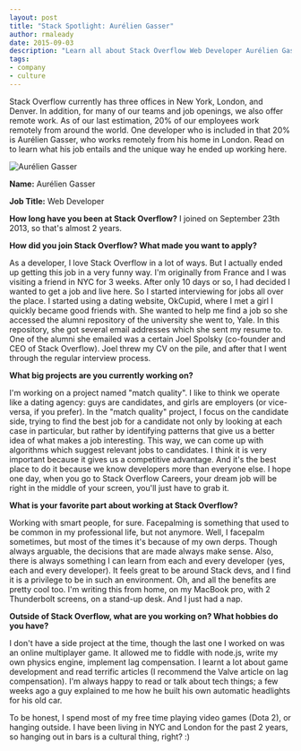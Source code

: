 ```yaml
---
layout: post
title: "Stack Spotlight: Aurélien Gasser"
author: rmaleady
date: 2015-09-03
description: "Learn all about Stack Overflow Web Developer Aurélien Gasser"
tags:
- company
- culture 
---
```


Stack Overflow currently has three offices in New York, London, and Denver. In addition, for many of our teams and job openings, we also offer remote work. As of our last estimation, 20% of our employees work remotely from around the world. One developer who is included in that 20% is Aurélien Gasser, who works remotely from his home in London. Read on to learn what his job entails and the unique way he ended up working here.

![Aurélien Gasser](http://oi59.tinypic.com/2r4ifyu.jpg)

**Name:** Aurélien Gasser

**Job Title:** Web Developer

**How long have you been at Stack Overflow?**  I joined on September 23th 2013, so that's almost 2 years.

**How did you join Stack Overflow? What made you want to apply?**

As a developer, I love Stack Overflow in a lot of ways. But I actually ended up getting this job in a very funny way. I'm originally from France and I was visiting a friend in NYC for 3 weeks. After only 10 days or so, I had decided I wanted to get a job and live here. So I started interviewing for jobs all over the place. I started using a dating website, OkCupid, where I met a girl I quickly became good friends with. She wanted to help me find a job so she accessed the alumni repository of the university she went to, Yale. In this repository, she got several email addresses which she sent my resume to. One of the alumni she emailed was a certain Joel Spolsky (co-founder and CEO of Stack Overflow). Joel threw my CV on the pile, and after that I went through the regular interview process.

**What big projects are you currently working on?**

I'm working on a project named "match quality". I like to think we operate like a dating agency: guys are candidates, and girls are employers (or vice-versa, if you prefer). In the "match quality" project, I focus on the candidate side, trying to find the best job for a candidate not only by looking at each case in particular, but rather by identifying patterns that give us a better idea of what makes a job interesting. This way, we can come up with algorithms which suggest relevant jobs to candidates. I think it is very important because it gives us a competitive advantage. And it's the best place to do it because we know developers more than everyone else. I hope one day, when you go to Stack Overflow Careers, your dream job will be right in the middle of your screen, you'll just have to grab it.

**What is your favorite part about working at Stack Overflow?**

Working with smart people, for sure. Facepalming is something that used to be common in my professional life, but not anymore. Well, I facepalm sometimes, but most of the times it's because of my own derps. Though always arguable, the decisions that are made always make sense. Also, there is always something I can learn from each and every developer (yes, each and every developer). It feels great to be around Stack devs, and I find it is a privilege to be in such an environment. Oh, and all the benefits are pretty cool too. I'm writing this from home, on my MacBook pro, with 2 Thunderbolt screens, on a stand-up desk. And I just had a nap.

**Outside of Stack Overflow, what are you working on? What hobbies do you have?**

I don't have a side project at the time, though the last one I worked on was an online multiplayer game. It allowed me to fiddle with node.js, write my own physics engine, implement lag compensation. I learnt a lot about game development and read terrific articles (I recommend the Valve article on lag compensation). I'm always happy to read or talk about tech things; a few weeks ago a guy explained to me how he built his own automatic headlights for his old car. 

To be honest, I spend most of my free time playing video games (Dota 2), or hanging outside. I have been living in NYC and London for the past 2 years, so hanging out in bars is a cultural thing, right? :)

